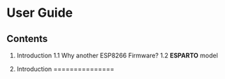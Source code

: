 # User Guide
## Contents
1. Introduction
  1.1 Why another ESP8266 Firmware?
  1.2 **ESPARTO** model

1. Introduction
===============

